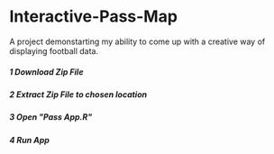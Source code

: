 # Interactive-Pass-Map
A project demonstarting my ability to come up with a creative way of displaying football data.
##### 1 Download Zip File
##### 2 Extract Zip File to chosen location
##### 3 Open "Pass App.R"
##### 4 Run App
